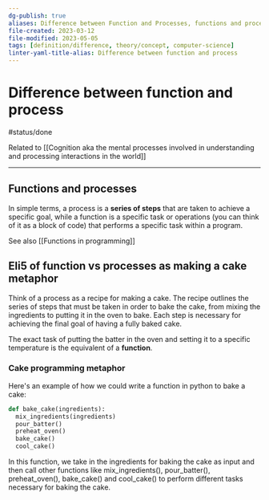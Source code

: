 ```yaml
---
dg-publish: true
aliases: Difference between Function and Processes, functions and processes, processes and functions, function cake metaphor
file-created: 2023-03-12
file-modified: 2023-05-05
tags: [definition/difference, theory/concept, computer-science]
linter-yaml-title-alias: Difference between function and process
---
```


# Difference between function and process

#status/done

Related to [[Cognition aka the mental processes involved in understanding and processing interactions in the world]]

---

## Functions and processes

In simple terms, a process is a **series of steps** that are taken to achieve a specific goal, while a function is a specific task or operations (you can think of it as a block of code) that performs a specific task within a program.

See also [[Functions in programming]]

## Eli5 of function vs processes as making a cake metaphor

Think of a process as a recipe for making a cake. The recipe outlines the series of steps that must be taken in order to bake the cake, from mixing the ingredients to putting it in the oven to bake. Each step is necessary for achieving the final goal of having a fully baked cake.

The exact task of putting the batter in the oven and setting it to a specific temperature is the equivalent of a **function**.

### Cake programming metaphor

Here's an example of how we could write a function in python to bake a cake:

```python
def bake_cake(ingredients):
  mix_ingredients(ingredients)
  pour_batter()
  preheat_oven()
  bake_cake()
  cool_cake()
```

In this function, we take in the ingredients for baking the cake as input and then call other functions like mix_ingredients(), pour_batter(), preheat_oven(), bake_cake() and cool_cake() to perform different tasks necessary for baking the cake.
